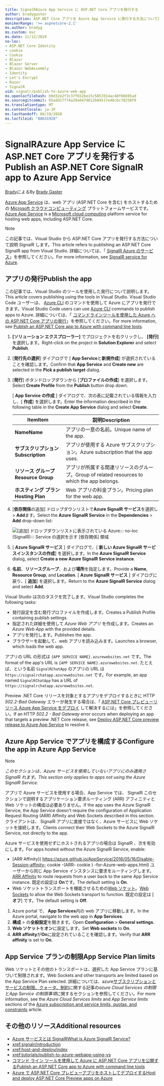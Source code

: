 ```yaml
---
title: SignalRAzure App Service に ASP.NET Core アプリを発行する
author: bradygaster
description: ASP.NET Core アプリを Azure App Service に発行する方法について説明 SignalR します。
monikerRange: '>= aspnetcore-2.1'
ms.author: bradyg
ms.custom: mvc
ms.date: 11/12/2019
no-loc:
- ASP.NET Core Identity
- cookie
- Cookie
- Blazor
- Blazor Server
- Blazor WebAssembly
- Identity
- Let's Encrypt
- Razor
- SignalR
uid: signalr/publish-to-azure-web-app
ms.openlocfilehash: b9d32e2f3c37f652be15c5857d14ac48f66695ad
ms.sourcegitcommit: 65add17f74a29a647d812b04517e46cbc78258f9
ms.translationtype: MT
ms.contentlocale: ja-JP
ms.lasthandoff: 08/19/2020
ms.locfileid: "88631928"
---
```

# <a name="publish-an-aspnet-core-no-locsignalr-app-to-azure-app-service"></a><span data-ttu-id="a049c-103">SignalRAzure App Service に ASP.NET Core アプリを発行する</span><span class="sxs-lookup"><span data-stu-id="a049c-103">Publish an ASP.NET Core SignalR app to Azure App Service</span></span>

<span data-ttu-id="a049c-104">[Brady](https://twitter.com/bradygaster)による</span><span class="sxs-lookup"><span data-stu-id="a049c-104">By [Brady Gaster](https://twitter.com/bradygaster)</span></span>

<span data-ttu-id="a049c-105">[Azure App Service](/azure/app-service/app-service-web-overview) は、web アプリ (ASP.NET Core を含む) をホストするための [Microsoft クラウドコンピューティング](https://azure.microsoft.com/) プラットフォームサービスです。</span><span class="sxs-lookup"><span data-stu-id="a049c-105">[Azure App Service](/azure/app-service/app-service-web-overview) is a [Microsoft cloud computing](https://azure.microsoft.com/) platform service for hosting web apps, including ASP.NET Core.</span></span>

> [!NOTE]
> <span data-ttu-id="a049c-106">この記事では、Visual Studio から ASP.NET Core アプリを発行する方法について説明 SignalR します。</span><span class="sxs-lookup"><span data-stu-id="a049c-106">This article refers to publishing an ASP.NET Core SignalR app from Visual Studio.</span></span> <span data-ttu-id="a049c-107">詳細については、「 [ SignalR Azure のサービス](https://azure.microsoft.com/services/signalr-service)」を参照してください。</span><span class="sxs-lookup"><span data-stu-id="a049c-107">For more information, see [SignalR service for Azure](https://azure.microsoft.com/services/signalr-service).</span></span>

## <a name="publish-the-app"></a><span data-ttu-id="a049c-108">アプリの発行</span><span class="sxs-lookup"><span data-stu-id="a049c-108">Publish the app</span></span>

<span data-ttu-id="a049c-109">この記事では、Visual Studio のツールを使用した発行について説明します。</span><span class="sxs-lookup"><span data-stu-id="a049c-109">This article covers publishing using the tools in Visual Studio.</span></span> <span data-ttu-id="a049c-110">Visual Studio Code ユーザーは、 [Azure CLI](/cli/azure) のコマンドを使用して Azure にアプリを発行できます。</span><span class="sxs-lookup"><span data-stu-id="a049c-110">Visual Studio Code users can use [Azure CLI](/cli/azure) commands to publish apps to Azure.</span></span> <span data-ttu-id="a049c-111">詳細については、「 [コマンドラインツールを使用した Azure への ASP.NET Core アプリの発行](/azure/app-service/app-service-web-get-started-dotnet)」を参照してください。</span><span class="sxs-lookup"><span data-stu-id="a049c-111">For more information, see [Publish an ASP.NET Core app to Azure with command line tools](/azure/app-service/app-service-web-get-started-dotnet).</span></span>

1. <span data-ttu-id="a049c-112">**[ソリューション エクスプローラー]** でプロジェクトを右クリックし、 **[発行]** を選択します。</span><span class="sxs-lookup"><span data-stu-id="a049c-112">Right-click on the project in **Solution Explorer** and select **Publish**.</span></span>

1. <span data-ttu-id="a049c-113">[**発行先の選択**] ダイアログで [ **App Service**と**新規作成**] が選択されていることを確認します。</span><span class="sxs-lookup"><span data-stu-id="a049c-113">Confirm that **App Service** and **Create new** are selected in the **Pick a publish target** dialog.</span></span>

1. <span data-ttu-id="a049c-114">[**発行**] ボタンドロップダウンから [**プロファイルの作成**] を選択します。</span><span class="sxs-lookup"><span data-stu-id="a049c-114">Select **Create Profile** from the **Publish** button drop down.</span></span>

   <span data-ttu-id="a049c-115">[ **App Service の作成** ] ダイアログで、次の表に記載されている情報を入力し、[ **作成**] を選択します。</span><span class="sxs-lookup"><span data-stu-id="a049c-115">Enter the information described in the following table in the **Create App Service** dialog and select **Create**.</span></span>

   | <span data-ttu-id="a049c-116">Item</span><span class="sxs-lookup"><span data-stu-id="a049c-116">Item</span></span>               | <span data-ttu-id="a049c-117">説明</span><span class="sxs-lookup"><span data-stu-id="a049c-117">Description</span></span> |
   | ------------------ | ----------- |
   | <span data-ttu-id="a049c-118">**Name**</span><span class="sxs-lookup"><span data-stu-id="a049c-118">**Name**</span></span>           | <span data-ttu-id="a049c-119">アプリの一意の名前。</span><span class="sxs-lookup"><span data-stu-id="a049c-119">Unique name of the app.</span></span> |
   | <span data-ttu-id="a049c-120">**サブスクリプション**</span><span class="sxs-lookup"><span data-stu-id="a049c-120">**Subscription**</span></span>   | <span data-ttu-id="a049c-121">アプリが使用する Azure サブスクリプション。</span><span class="sxs-lookup"><span data-stu-id="a049c-121">Azure subscription that the app uses.</span></span> |
   | <span data-ttu-id="a049c-122">**リソース グループ**</span><span class="sxs-lookup"><span data-stu-id="a049c-122">**Resource Group**</span></span> | <span data-ttu-id="a049c-123">アプリが所属する関連リソースのグループ。</span><span class="sxs-lookup"><span data-stu-id="a049c-123">Group of related resources to which the app belongs.</span></span> |
   | <span data-ttu-id="a049c-124">**ホスティング プラン**</span><span class="sxs-lookup"><span data-stu-id="a049c-124">**Hosting Plan**</span></span>   | <span data-ttu-id="a049c-125">Web アプリの料金プラン。</span><span class="sxs-lookup"><span data-stu-id="a049c-125">Pricing plan for the web app.</span></span> |

1. <span data-ttu-id="a049c-126">[**依存関係**の追加] ドロップダウンリストで**Azure SignalR サービス**を選択し  >  **Add**ます。</span><span class="sxs-lookup"><span data-stu-id="a049c-126">Select the **Azure SignalR Service** in the **Dependencies** > **Add** drop-down list:</span></span>

   ![[追加] ドロップダウンリストに表示されている Azure::: no-loc (SignalR)::: Service の選択を示す [依存関係] 領域](publish-to-azure-web-app/_static/signalr-service-dependency.png)

1. <span data-ttu-id="a049c-128">[ **Azure SignalR サービス** ] ダイアログで、[ **新しい Azure SignalR サービスインスタンスの作成**] を選択します。</span><span class="sxs-lookup"><span data-stu-id="a049c-128">In the **Azure SignalR Service** dialog, select **Create a new Azure SignalR Service instance**.</span></span>

1. <span data-ttu-id="a049c-129">**名前**、**リソースグループ**、および**場所**を指定します。</span><span class="sxs-lookup"><span data-stu-id="a049c-129">Provide a **Name**, **Resource Group**, and **Location**.</span></span> <span data-ttu-id="a049c-130">[ **Azure SignalR サービス** ] ダイアログに戻り、[ **追加**] を選択します。</span><span class="sxs-lookup"><span data-stu-id="a049c-130">Return to the **Azure SignalR Service** dialog and select **Add**.</span></span>

<span data-ttu-id="a049c-131">Visual Studio は次のタスクを完了します。</span><span class="sxs-lookup"><span data-stu-id="a049c-131">Visual Studio completes the following tasks:</span></span>

* <span data-ttu-id="a049c-132">発行設定を含む発行プロファイルを作成します。</span><span class="sxs-lookup"><span data-stu-id="a049c-132">Creates a Publish Profile containing publish settings.</span></span>
* <span data-ttu-id="a049c-133">指定された詳細を使用して *Azure Web アプリ* を作成します。</span><span class="sxs-lookup"><span data-stu-id="a049c-133">Creates an *Azure Web App* with the provided details.</span></span>
* <span data-ttu-id="a049c-134">アプリを発行します。</span><span class="sxs-lookup"><span data-stu-id="a049c-134">Publishes the app.</span></span>
* <span data-ttu-id="a049c-135">ブラウザーを起動して、web アプリを読み込みます。</span><span class="sxs-lookup"><span data-stu-id="a049c-135">Launches a browser, which loads the web app.</span></span>

<span data-ttu-id="a049c-136">アプリの URL の形式は `{APP SERVICE NAME}.azurewebsites.net` です。</span><span class="sxs-lookup"><span data-stu-id="a049c-136">The format of the app's URL is `{APP SERVICE NAME}.azurewebsites.net`.</span></span> <span data-ttu-id="a049c-137">たとえば、という名前 `SignalRChatApp` のアプリの URL は `https://signalrchatapp.azurewebsites.net` です。</span><span class="sxs-lookup"><span data-stu-id="a049c-137">For example, an app named `SignalRChatApp` has a URL of `https://signalrchatapp.azurewebsites.net`.</span></span>

<span data-ttu-id="a049c-138">Preview .NET Core リリースを対象とするアプリをデプロイするときに HTTP *502.2-Bad Gateway* エラーが発生する場合は、「 [ASP.NET Core プレビューリリース Azure App Service をデプロイ](xref:host-and-deploy/azure-apps/index#deploy-aspnet-core-preview-release-to-azure-app-service) して解決するには」を参照してください。</span><span class="sxs-lookup"><span data-stu-id="a049c-138">If an HTTP *502.2 - Bad Gateway* error occurs when deploying an app that targets a preview .NET Core release, see [Deploy ASP.NET Core preview release to Azure App Service](xref:host-and-deploy/azure-apps/index#deploy-aspnet-core-preview-release-to-azure-app-service) to resolve it.</span></span>

## <a name="configure-the-app-in-azure-app-service"></a><span data-ttu-id="a049c-139">Azure App Service でアプリを構成する</span><span class="sxs-lookup"><span data-stu-id="a049c-139">Configure the app in Azure App Service</span></span>

> [!NOTE]
> <span data-ttu-id="a049c-140">*このセクションは、Azure サービスを使用していないアプリにのみ適用さ SignalR れます。*</span><span class="sxs-lookup"><span data-stu-id="a049c-140">*This section only applies to apps not using the Azure SignalR Service.*</span></span>
>
> <span data-ttu-id="a049c-141">アプリで Azure サービスを使用する場合、App Service では、 SignalR このセクションで説明するアプリケーション要求ルーティング (ARR) アフィニティと Web ソケットの構成は必要ありません。</span><span class="sxs-lookup"><span data-stu-id="a049c-141">If the app uses the Azure SignalR Service, the App Service doesn't require the configuration of Application Request Routing (ARR) Affinity and Web Sockets described in this section.</span></span> <span data-ttu-id="a049c-142">クライアントは、 SignalR アプリに直接ではなく、Azure サービスに Web ソケットを接続します。</span><span class="sxs-lookup"><span data-stu-id="a049c-142">Clients connect their Web Sockets to the Azure SignalR Service, not directly to the app.</span></span>

<span data-ttu-id="a049c-143">Azure サービスを使用せずにホストされるアプリの場合は SignalR 、次を有効にします。</span><span class="sxs-lookup"><span data-stu-id="a049c-143">For apps hosted without the Azure SignalR Service, enable:</span></span>

* <span data-ttu-id="a049c-144">[ARR Affinity]( https://azure.github.io/AppService/2016/05/16/Disable-Session-affinity- cookie -(ARR- cookie ) -for-Azure-web-apps.html) ユーザーから同じ App Service インスタンスに要求をルーティングします。</span><span class="sxs-lookup"><span data-stu-id="a049c-144">[ARR Affinity](https://azure.github.io/AppService/2016/05/16/Disable-Session-affinity-cookie-(ARR-cookie)-for-Azure-web-apps.html) to route requests from a user back to the same App Service instance.</span></span> <span data-ttu-id="a049c-145">既定の設定は **On**です。</span><span class="sxs-lookup"><span data-stu-id="a049c-145">The default setting is **On**.</span></span>
* <span data-ttu-id="a049c-146">Web ソケットトランスポートを機能させるための[Web ソケット](xref:fundamentals/websockets)。</span><span class="sxs-lookup"><span data-stu-id="a049c-146">[Web Sockets](xref:fundamentals/websockets) to allow the Web Sockets transport to function.</span></span> <span data-ttu-id="a049c-147">既定の設定は [ **オフ**] です。</span><span class="sxs-lookup"><span data-stu-id="a049c-147">The default setting is **Off**.</span></span>

1. <span data-ttu-id="a049c-148">Azure portal で、 **App Services**内の web アプリに移動します。</span><span class="sxs-lookup"><span data-stu-id="a049c-148">In the Azure portal, navigate to the web app in **App Services**.</span></span>
1. <span data-ttu-id="a049c-149">**構成**  >  の**全般設定**を開きます。</span><span class="sxs-lookup"><span data-stu-id="a049c-149">Open **Configuration** > **General settings**.</span></span>
1. <span data-ttu-id="a049c-150">**Web ソケット**を**オン**に設定します。</span><span class="sxs-lookup"><span data-stu-id="a049c-150">Set **Web sockets** to **On**.</span></span>
1. <span data-ttu-id="a049c-151">**ARR affinity**が**On**に設定されていることを確認します。</span><span class="sxs-lookup"><span data-stu-id="a049c-151">Verify that **ARR affinity** is set to **On**.</span></span>

## <a name="app-service-plan-limits"></a><span data-ttu-id="a049c-152">App Service プランの制限</span><span class="sxs-lookup"><span data-stu-id="a049c-152">App Service Plan limits</span></span>

<span data-ttu-id="a049c-153">Web ソケットとその他のトランスポートは、選択した App Service プランに基づいて制限されます。</span><span class="sxs-lookup"><span data-stu-id="a049c-153">Web Sockets and other transports are limited based on the App Service Plan selected.</span></span> <span data-ttu-id="a049c-154">詳細については、azure[サブスクリプションとサービスの制限、クォータ、制約](/azure/azure-subscription-service-limits#app-service-limits)に関する記事の*azure Cloud Services の制限*と*App Service の制限事項*に関するセクションを参照してください。</span><span class="sxs-lookup"><span data-stu-id="a049c-154">For more information, see the *Azure Cloud Services limits* and *App Service limits* sections of the [Azure subscription and service limits, quotas, and constraints](/azure/azure-subscription-service-limits#app-service-limits) article.</span></span>

## <a name="additional-resources"></a><span data-ttu-id="a049c-155">その他のリソース</span><span class="sxs-lookup"><span data-stu-id="a049c-155">Additional resources</span></span>

* [<span data-ttu-id="a049c-156">Azure サービスとは SignalR</span><span class="sxs-lookup"><span data-stu-id="a049c-156">What is Azure SignalR Service?</span></span>](/azure/azure-signalr/signalr-overview)
* <xref:signalr/introduction>
* <xref:host-and-deploy/index>
* <xref:tutorials/publish-to-azure-webapp-using-vs>
* [<span data-ttu-id="a049c-157">コマンド ライン ツールを使用して Azure に ASP.NET Core アプリを公開する</span><span class="sxs-lookup"><span data-stu-id="a049c-157">Publish an ASP.NET Core app to Azure with command line tools</span></span>](/azure/app-service/app-service-web-get-started-dotnet)
* [<span data-ttu-id="a049c-158">Azure で ASP.NET Core プレビューアプリをホストしてデプロイする</span><span class="sxs-lookup"><span data-stu-id="a049c-158">Host and deploy ASP.NET Core Preview apps on Azure</span></span>](xref:host-and-deploy/azure-apps/index#deploy-aspnet-core-preview-release-to-azure-app-service)
